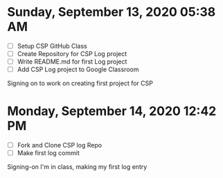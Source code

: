 # Sunday, September 13, 2020 05:38 AM
- [ ] Setup CSP GitHub Class
- [ ] Create Repository for CSP Log project
- [ ] Write README.md for first Log project
- [ ] Add CSP Log project to Google Classroom

Signing on to work on creating first project for CSP

# Monday, September 14, 2020 12:42 PM
- [ ] Fork and Clone CSP log Repo
- [ ] Make first log commit 

Signing-on I'm in class, making my first log entry

